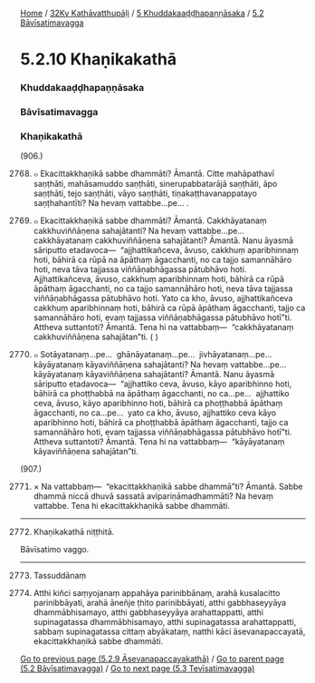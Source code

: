 
[Home](/) / [32Kv Kathāvatthupāḷi](../../../32Kv.md) / [5 Khuddakaaḍḍhapaṇṇāsaka](../../5.md) / [5.2 Bāvīsatimavagga](../5.2.md)

# 5.2.10 Khaṇikakathā

### Khuddakaaḍḍhapaṇṇāsaka

### Bāvīsatimavagga

### Khaṇikakathā

(906.)

2768. ๐ Ekacittakkhaṇikā sabbe dhammāti? Āmantā. Citte mahāpathavī saṇṭhāti, mahāsamuddo saṇṭhāti, sinerupabbatarājā saṇṭhāti, āpo saṇṭhāti, tejo saṇṭhāti, vāyo saṇṭhāti, tiṇakaṭṭhavanappatayo saṇṭhahantīti? Na hevaṃ vattabbe…pe… .

2769. ๐ Ekacittakkhaṇikā sabbe dhammāti? Āmantā. Cakkhāyatanaṃ cakkhuviññāṇena sahajātanti? Na hevaṃ vattabbe…pe…  cakkhāyatanaṃ cakkhuviññāṇena sahajātanti? Āmantā. Nanu āyasmā sāriputto etadavoca—  “ajjhattikañceva, āvuso, cakkhuṃ aparibhinnaṃ hoti, bāhirā ca rūpā na āpāthaṃ āgacchanti, no ca tajjo samannāhāro hoti, neva tāva tajjassa viññāṇabhāgassa pātubhāvo hoti. Ajjhattikañceva, āvuso, cakkhuṃ aparibhinnaṃ hoti, bāhirā ca rūpā āpāthaṃ āgacchanti, no ca tajjo samannāhāro hoti, neva tāva tajjassa viññāṇabhāgassa pātubhāvo hoti. Yato ca kho, āvuso, ajjhattikañceva cakkhuṃ aparibhinnaṃ hoti, bāhirā ca rūpā āpāthaṃ āgacchanti, tajjo ca samannāhāro hoti, evaṃ tajjassa viññāṇabhāgassa pātubhāvo hotī”ti. Attheva suttantoti? Āmantā. Tena hi na vattabbaṃ—  “cakkhāyatanaṃ cakkhuviññāṇena sahajātan”ti. ( )

2770. ๐ Sotāyatanaṃ…pe…  ghānāyatanaṃ…pe…  jivhāyatanaṃ…pe…  kāyāyatanaṃ kāyaviññāṇena sahajātanti? Na hevaṃ vattabbe…pe…  kāyāyatanaṃ kāyaviññāṇena sahajātanti? Āmantā. Nanu āyasmā sāriputto etadavoca—  “ajjhattiko ceva, āvuso, kāyo aparibhinno hoti, bāhirā ca phoṭṭhabbā na āpāthaṃ āgacchanti, no ca…pe…  ajjhattiko ceva, āvuso, kāyo aparibhinno hoti, bāhirā ca phoṭṭhabbā āpāthaṃ āgacchanti, no ca…pe…  yato ca kho, āvuso, ajjhattiko ceva kāyo aparibhinno hoti, bāhirā ca phoṭṭhabbā āpāthaṃ āgacchanti, tajjo ca samannāhāro hoti, evaṃ tajjassa viññāṇabhāgassa pātubhāvo hotī”ti. Attheva suttantoti? Āmantā. Tena hi na vattabbaṃ—  “kāyāyatanaṃ kāyaviññāṇena sahajātan”ti.

(907.)

2771. × Na vattabbaṃ—  “ekacittakkhaṇikā sabbe dhammā”ti? Āmantā. Sabbe dhammā niccā dhuvā sassatā avipariṇāmadhammāti? Na hevaṃ vattabbe. Tena hi ekacittakkhaṇikā sabbe dhammāti.

---

2772. Khaṇikakathā niṭṭhitā.

  
Bāvīsatimo vaggo.



---

2773. Tassuddānaṃ



2774. Atthi kiñci saṃyojanaṃ appahāya parinibbānaṃ, arahā kusalacitto parinibbāyati, arahā āneñje ṭhito parinibbāyati, atthi gabbhaseyyāya dhammābhisamayo, atthi gabbhaseyyāya arahattappatti, atthi supinagatassa dhammābhisamayo, atthi supinagatassa arahattappatti, sabbaṃ supinagatassa cittaṃ abyākataṃ, natthi kāci āsevanapaccayatā, ekacittakkhaṇikā sabbe dhammāti.

[Go to previous page (5.2.9 Āsevanapaccayakathā)](5.2.9.md) / [Go to parent page (5.2 Bāvīsatimavagga)](../5.2.md) / [Go to next page (5.3 Tevīsatimavagga)](../5.3.md)



